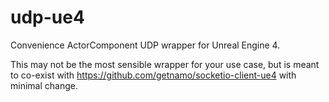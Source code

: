 # udp-ue4
Convenience ActorComponent UDP wrapper for Unreal Engine 4.

This may not be the most sensible wrapper for your use case, but is meant to co-exist with https://github.com/getnamo/socketio-client-ue4 with minimal change.
